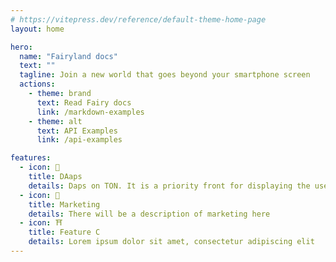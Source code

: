 ```yaml
---
# https://vitepress.dev/reference/default-theme-home-page
layout: home

hero:
  name: "Fairyland docs"
  text: ""
  tagline: Join a new world that goes beyond your smartphone screen
  actions:
    - theme: brand
      text: Read Fairy docs
      link: /markdown-examples
    - theme: alt
      text: API Examples
      link: /api-examples

features:
  - icon: 📱
    title: DAaps
    details: Daps on TON. It is a priority front for displaying the user interface for the participants of the platform in the role of “Guest”
  - icon: 🎷
    title: Marketing
    details: There will be a description of marketing here
  - icon: ⛩️
    title: Feature C
    details: Lorem ipsum dolor sit amet, consectetur adipiscing elit
---
```

